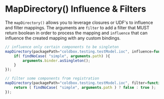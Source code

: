 # MapDirectory\(\) Influence & Filters

The `mapDirectory()` allows you to leverage closures or UDF's to influence and filter mappings. The arguments are `filter` to add a filter that MUST return boolean in order to process the mapping and `influence` that can influence the created mapping with any custom bindings.

```javascript
// influence only certain components to be singleton
mapDirectory(packagePath="coldbox.testing.testModel.ioc", influence=function(binder, path){
    if( findNoCase( "simple", arguments.path) ){
        arguments.binder.asSingleton();
    }
});

// filter some components from registration
mapDirectory(packagePath="coldbox.testing.testModel.ioc", filter=function(path){
    return ( findNoCase( "simple", arguments.path ) ? false : true );
});
```

